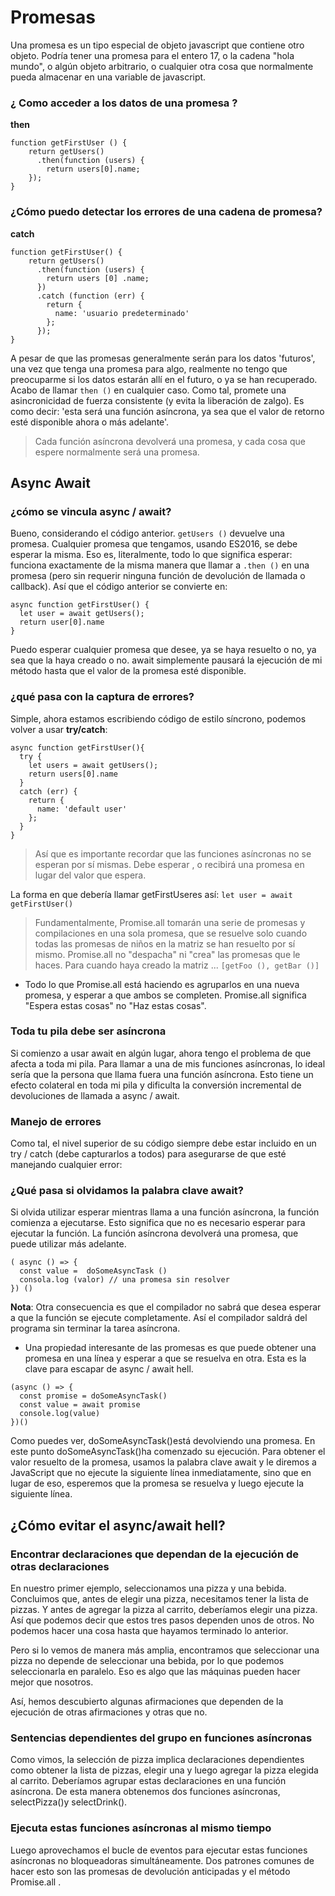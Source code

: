 # Promesas
Una promesa es un tipo especial de objeto javascript que contiene otro objeto. Podría tener una promesa para el entero 17, o la cadena "hola mundo", o algún objeto arbitrario, o cualquier otra cosa que normalmente pueda almacenar en una variable de javascript.
### ¿ Como acceder a los datos de una promesa ?
**then**
```
function getFirstUser () {
    return getUsers()
      .then(function (users) {
        return users[0].name;
    });
}
```

### ¿Cómo puedo detectar los errores de una cadena de promesa?
**catch**
```
function getFirstUser() {
    return getUsers()
      .then(function (users) {
        return users [0] .name;
      })
      .catch (function (err) {
        return {
          name: 'usuario predeterminado'
        };
      });
}
```

A pesar de que las promesas generalmente serán para los datos 'futuros', una vez que tenga una promesa para algo, realmente no tengo que preocuparme si los datos estarán allí en el futuro, o ya se han recuperado. Acabo de llamar `then ()` en cualquier caso. Como tal, promete una asincronicidad de fuerza consistente (y evita la liberación de zalgo). Es como decir: 'esta será una función asíncrona, ya sea que el valor de retorno esté disponible ahora o más adelante'.

> Cada función asíncrona devolverá una promesa, y cada cosa que espere normalmente será una promesa.

## Async Await
### ¿cómo se vincula async / await?

Bueno, considerando el código anterior. `getUsers ()` devuelve una promesa. Cualquier promesa que tengamos, usando ES2016, se debe esperar la misma. Eso es, literalmente, todo lo que significa esperar: funciona exactamente de la misma manera que llamar a `.then ()` en una promesa (pero sin requerir ninguna función de devolución de llamada o callback). Así que el código anterior se convierte en:
```
async function getFirstUser() {
  let user = await getUsers();
  return user[0].name
}
```
Puedo esperar cualquier promesa que desee, ya se haya resuelto o no, ya sea que la haya creado o no. await simplemente pausará la ejecución de mi método hasta que el valor de la promesa esté disponible.
### ¿qué pasa con la captura de errores?
Simple, ahora estamos escribiendo código de estilo síncrono, podemos volver a usar **try/catch**:
```
async function getFirstUser(){
  try {
    let users = await getUsers();
    return users[0].name
  }
  catch (err) {
    return {
      name: 'default user'
    };
  }
}
```

> Así que es importante recordar que las funciones asíncronas no se esperan por sí mismas. Debe esperar , o recibirá una promesa en lugar del valor que espera.

La forma en que debería llamar getFirstUseres así:
`let user = await getFirstUser()`

> Fundamentalmente, Promise.all tomarán una serie de promesas y compilaciones en una sola promesa, que se resuelve solo cuando todas las promesas de niños en la matriz se han resuelto por sí mismo.
> Promise.all no "despacha" ni "crea" las promesas que le haces. Para cuando haya creado la matriz ...
`[getFoo (), getBar ()]`

- Todo lo que Promise.all está haciendo es agruparlos en una nueva promesa, y esperar a que ambos se completen. Promise.all significa "Espera estas cosas" no "Haz estas cosas".

### Toda tu pila debe ser asíncrona
Si comienzo a usar await en algún lugar, ahora tengo el problema de que afecta a toda mi pila. Para llamar a una de mis funciones asíncronas, lo ideal sería que la persona que llama fuera una función asíncrona. Esto tiene un efecto colateral en toda mi pila y dificulta la conversión incremental de devoluciones de llamada a async / await.


### Manejo de errores
Como tal, el nivel superior de su código siempre debe estar incluido en un try / catch (debe capturarlos a todos) para asegurarse de que esté manejando cualquier error:

### ¿Qué pasa si olvidamos la palabra clave await?
Si olvida utilizar esperar mientras llama a una función asíncrona, la función comienza a ejecutarse. Esto significa que no es necesario esperar para ejecutar la función. La función asíncrona devolverá una promesa, que puede utilizar más adelante.
```
( async () => {
  const value =  doSomeAsyncTask ()
  consola.log (valor) // una promesa sin resolver
}) ()
```
**Nota**:
Otra consecuencia es que el compilador no sabrá que desea esperar a que la función se ejecute completamente. Así el compilador saldrá del programa sin terminar la tarea asíncrona.

- Una propiedad interesante de las promesas es que puede obtener una promesa en una línea y esperar a que se resuelva en otra. Esta es la clave para escapar de async / await hell.
```
(async () => {
  const promise = doSomeAsyncTask()
  const value = await promise
  console.log(value)
})()

```
Como puedes ver, doSomeAsyncTask()está devolviendo una promesa. En este punto doSomeAsyncTask()ha comenzado su ejecución. Para obtener el valor resuelto de la promesa, usamos la palabra clave await y le diremos a JavaScript que no ejecute la siguiente línea inmediatamente, sino que en lugar de eso, esperemos que la promesa se resuelva y luego ejecute la siguiente línea.

## ¿Cómo evitar el async/await hell?
### Encontrar declaraciones que dependan de la ejecución de otras declaraciones
En nuestro primer ejemplo, seleccionamos una pizza y una bebida. Concluimos que, antes de elegir una pizza, necesitamos tener la lista de pizzas. Y antes de agregar la pizza al carrito, deberíamos elegir una pizza. Así que podemos decir que estos tres pasos dependen unos de otros. No podemos hacer una cosa hasta que hayamos terminado lo anterior.

Pero si lo vemos de manera más amplia, encontramos que seleccionar una pizza no depende de seleccionar una bebida, por lo que podemos seleccionarla en paralelo. Eso es algo que las máquinas pueden hacer mejor que nosotros.

Así, hemos descubierto algunas afirmaciones que dependen de la ejecución de otras afirmaciones y otras que no.
### Sentencias dependientes del grupo en funciones asíncronas
Como vimos, la selección de pizza implica declaraciones dependientes como obtener la lista de pizzas, elegir una y luego agregar la pizza elegida al carrito. Deberíamos agrupar estas declaraciones en una función asíncrona. De esta manera obtenemos dos funciones asíncronas, selectPizza()y selectDrink().

### Ejecuta estas funciones asíncronas al mismo tiempo
Luego aprovechamos el bucle de eventos para ejecutar estas funciones asíncronas no bloqueadoras simultáneamente. Dos patrones comunes de hacer esto son las promesas de devolución anticipadas y el método Promise.all .
